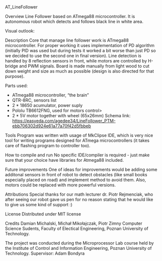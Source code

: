 AT_LineFollower

Overview
Line Follower based on ATmega88 microcontroller. 
It is autonomous robot which detects and follows black line in white area.

Visual outlook:
 

Description
Core that manage line follower work is ATmega88 microcontroller. For proper working it uses implementation of PD algorithm (initially PID was used but during tests it worked a bit worse than just PD so we decided to use the second one in final version). Line detection is handled by 8 reflection sensors in front, while motors are controlled by H-bridge and PWM signals.
Board is made manually from light wood to cut down weight and size as much as possible 
(design is also directed for that purpose).

Parts used:
- ATmega88 microcontroller, “the brain”
- QTR-8RC, sensors list
- 2 * 18650 acumulator, power suply
- Pololu TB6612FNG, used for motors control>
- 2 * 5V motor together with wheel (65x26mm)
Schema link: https://easyeda.com/agedee34/LineFollower_PTM-ebb706302d924e61a77a70f42d5fbbeb

Tools
Program was written with usage of MkClipse IDE, which is very nice tool for writing programs designed for ATmega microcontrollers (it takes care of flashing program to controller too).

How to compile and run
 No specific IDE/compiler is required - just make sure that your choice have libraries for Atmega88 included.

Future improvements
One of ideas for improvements would be adding some additonal sensors in front of robot to detect obstacles (like small books especially placed on road) and implement method to avoid them. Also, motors could be replaced with more powerful versions.

Attributions
Special thanks for our math lecturer dr. Piotr Rejmenciak, who after seeing our robot gave
us pen for no reason stating that he would like to give us some kind of support :)

License
Distributed under MIT license

Credits
Damian Michalski, Michał Mikołajczak, Piotr Zimny
Computer Science Sudents, Faculty of Electical Engineering, Poznan University of Technology.

The project was conducted during the Microprocessor Lab course held by the Institute of Control and Information Engineering, Poznan University of Technology. Supervisor: Adam Bondyra
